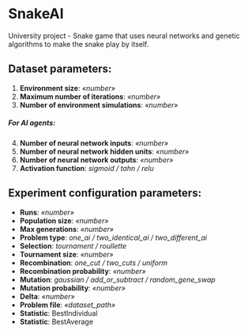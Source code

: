 # SnakeAI
University project - Snake game that uses neural networks and genetic algorithms to make the snake play by itself.

## Dataset parameters:
1. **Environment size**: *«number»*
2. **Maximum number of iterations**: *«number»*
3. **Number of environment simulations**: *«number»*
##### For AI agents:
4. **Number of neural network inputs**: *«number»*
5. **Number of neural network  hidden units**: *«number»*
6. **Number of neural network  outputs**: *«number»*
7. **Activation function**: *sigmoid / tahn / relu*

## Experiment configuration parameters:
* **Runs**: *«number»*
* **Population size**: *«number»*
* **Max generations**: *«number»*
* **Problem type**: *one_ai / two_identical_ai / two_different_ai*
* **Selection**: *tournament / roullette*
* **Tournament size**: *«number»*
* **Recombination**: *one_cut / two_cuts / uniform*
* **Recombination probability**: *«number»*
* **Mutation**: *gaussian / add_or_subtract / random_gene_swap*
* **Mutation probability**: *«number»*
* **Delta**: *«number»*
* **Problem file**: *«dataset_path»*
* **Statistic**: BestIndividual
* **Statistic**: BestAverage
